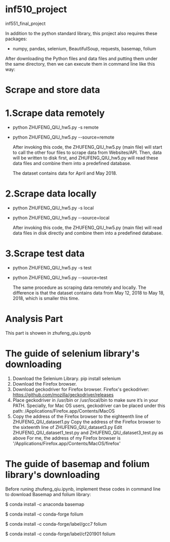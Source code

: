# inf510_project
inf551_final_project

In addition to the python standard library, this project also requires these packages:
  - numpy, pandas, selenium, BeautifulSoup, requests, basemap, folium
 

After downloading the Python files and data files and putting them under the same directory, then we can execute them in command line like this way:

# Scrape and store data

# 1.Scrape data remotely

- python ZHUFENG_QIU_hw5.py -s remote

- python ZHUFENG_QIU_hw5.py --source=remote

    After invoking this code, the ZHUFENG_QIU_hw5.py (main file) will start to call the other four files to scrape data from Websites/API. Then, data will be written to disk first, and ZHUFENG_QIU_hw5.py will read these data files and combine them into a predefined database.

    The dataset contains data for April and May 2018.
# 2.Scrape data locally

- python ZHUFENG_QIU_hw5.py -s local

- python ZHUFENG_QIU_hw5.py --source=local

    After invoking this code, the ZHUFENG_QIU_hw5.py (main file) will read data files in disk directly and combine them into a predefined database.
# 3.Scrape test data

- python ZHUFENG_QIU_hw5.py -s test

- python ZHUFENG_QIU_hw5.py --source=test

    The same procedure as scraping data remotely and locally. The difference is that the dataset contains data from May 12, 2018 to May 18, 2018, which is smaller this time.
# Analysis Part

 This part is showen in zhufeng_qiu.ipynb
 


# ################

# The guide of selenium library's downloading
1. Download the Selenium Library.
   pip install selenium 
2. Download the Firefox browser.
3. Download geckodriver for Firefox browser.
   Firefox's geckodriver: https://github.com/mozilla/geckodriver/releases 
4. Place geckodriver in /usr/bin or /usr/local/bin to make sure it’s in your PATH. 
   Specially, for Mac OS users, geckodriver can be placed under this path: /Applications/Firefox.app/Contents/MacOS
5. Copy the address of the Firefox browser to the eighteenth line of ZHUFENG_QIU_dataset1.py
   Copy the address of the Firefox browser to the sixteenth line of ZHUFENG_QIU_dataset3.py
   Edit ZHUFENG_QIU_dataset1_test.py and ZHUFENG_QIU_dataset3_test.py as above
   For me, the address of my Firefox browser is '/Applications/Firefox.app/Contents/MacOS/firefox'


# ################
# The guide of basemap and folium library's downloading
Before runing zhufeng_qiu.ipynb, implement these codes in command line to download Basemap and folium library:

$ conda install -c anaconda basemap

$ conda install -c conda-forge folium

$ conda install -c conda-forge/label/gcc7 folium

$ conda install -c conda-forge/label/cf201901 folium
 
   
   
